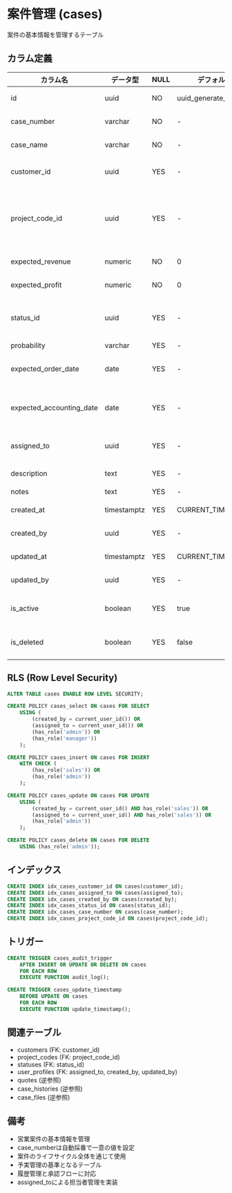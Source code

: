 # 案件管理 (cases)

案件の基本情報を管理するテーブル

## カラム定義

| カラム名 | データ型 | NULL | デフォルト | 説明 |
|---------|----------|------|------------|------|
| id | uuid | NO | uuid_generate_v4() | 主キー |
| case_number | varchar | NO | - | 案件番号 |
| case_name | varchar | NO | - | 案件名 |
| customer_id | uuid | YES | - | 顧客ID (FK) |
| project_code_id | uuid | YES | - | プロジェクトコードID (FK) |
| expected_revenue | numeric | NO | 0 | 予想売上 |
| expected_profit | numeric | NO | 0 | 予想利益 |
| status_id | uuid | YES | - | ステータスID (FK) |
| probability | varchar | YES | - | 確度 |
| expected_order_date | date | YES | - | 受注予定日 |
| expected_accounting_date | date | YES | - | 売上計上予定日 |
| assigned_to | uuid | YES | - | 担当者ID (FK) |
| description | text | YES | - | 案件概要 |
| notes | text | YES | - | 備考 |
| created_at | timestamptz | YES | CURRENT_TIMESTAMP | 作成日時 |
| created_by | uuid | YES | - | 作成者ID |
| updated_at | timestamptz | YES | CURRENT_TIMESTAMP | 更新日時 |
| updated_by | uuid | YES | - | 更新者ID |
| is_active | boolean | YES | true | 有効フラグ |
| is_deleted | boolean | YES | false | 削除フラグ |

## RLS (Row Level Security)

```sql
ALTER TABLE cases ENABLE ROW LEVEL SECURITY;

CREATE POLICY cases_select ON cases FOR SELECT
    USING (
        (created_by = current_user_id()) OR 
        (assigned_to = current_user_id()) OR
        (has_role('admin')) OR
        (has_role('manager'))
    );

CREATE POLICY cases_insert ON cases FOR INSERT
    WITH CHECK (
        (has_role('sales')) OR
        (has_role('admin'))
    );

CREATE POLICY cases_update ON cases FOR UPDATE
    USING (
        (created_by = current_user_id() AND has_role('sales')) OR
        (assigned_to = current_user_id() AND has_role('sales')) OR
        (has_role('admin'))
    );

CREATE POLICY cases_delete ON cases FOR DELETE
    USING (has_role('admin'));
```

## インデックス

```sql
CREATE INDEX idx_cases_customer_id ON cases(customer_id);
CREATE INDEX idx_cases_assigned_to ON cases(assigned_to);
CREATE INDEX idx_cases_created_by ON cases(created_by);
CREATE INDEX idx_cases_status_id ON cases(status_id);
CREATE INDEX idx_cases_case_number ON cases(case_number);
CREATE INDEX idx_cases_project_code_id ON cases(project_code_id);
```

## トリガー

```sql
CREATE TRIGGER cases_audit_trigger
    AFTER INSERT OR UPDATE OR DELETE ON cases
    FOR EACH ROW
    EXECUTE FUNCTION audit_log();

CREATE TRIGGER cases_update_timestamp
    BEFORE UPDATE ON cases
    FOR EACH ROW
    EXECUTE FUNCTION update_timestamp();
```

## 関連テーブル

- customers (FK: customer_id)
- project_codes (FK: project_code_id)
- statuses (FK: status_id)
- user_profiles (FK: assigned_to, created_by, updated_by)
- quotes (逆参照)
- case_histories (逆参照)
- case_files (逆参照)

## 備考

- 営業案件の基本情報を管理
- case_numberは自動採番で一意の値を設定
- 案件のライフサイクル全体を通じて使用
- 予実管理の基準となるテーブル
- 履歴管理と承認フローに対応
- assigned_toによる担当者管理を実装
